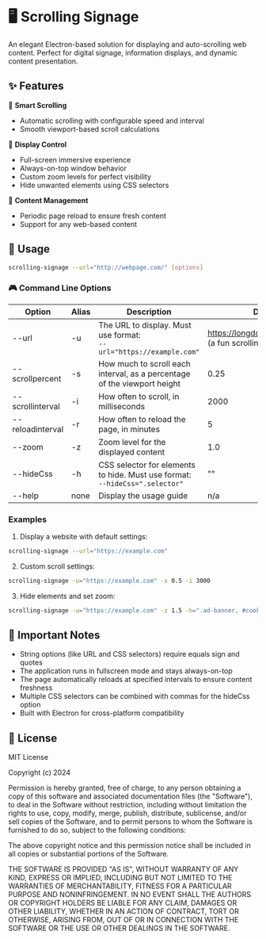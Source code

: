 # 🖥️ Scrolling Signage

An elegant Electron-based solution for displaying and auto-scrolling web content. Perfect for digital signage, information displays, and dynamic content presentation.

## ✨ Features

🔄 **Smart Scrolling**
- Automatic scrolling with configurable speed and interval
- Smooth viewport-based scroll calculations

🎯 **Display Control**
- Full-screen immersive experience
- Always-on-top window behavior
- Custom zoom levels for perfect visibility
- Hide unwanted elements using CSS selectors

🔄 **Content Management**
- Periodic page reload to ensure fresh content
- Support for any web-based content

## 🚀 Usage

```bash
scrolling-signage --url="http://webpage.com/" [options]
```

### 🎮 Command Line Options

| Option | Alias | Description | Default |
|--------|-------|-------------|---------|
| --url | -u | The URL to display. Must use format:<br> ```--url="https://example.com"``` | https://longdogechallenge.com/ (a fun scrolling demo!) |
| --scrollpercent | -s | How much to scroll each interval, as a percentage of the viewport height | 0.25 |
| --scrollinterval | -i | How often to scroll, in milliseconds | 2000 |
| --reloadinterval | -r | How often to reload the page, in minutes | 5 |
| --zoom | -z | Zoom level for the displayed content | 1.0 |
| --hideCss | -h | CSS selector for elements to hide. Must use format: <br>```--hideCss=".selector"``` | "" |
| --help | none | Display the usage guide | n/a |

### Examples

1. Display a website with default settings:
```bash
scrolling-signage --url="https://example.com"
```

2. Custom scroll settings:
```bash
scrolling-signage -u="https://example.com" -s 0.5 -i 3000
```

3. Hide elements and set zoom:
```bash
scrolling-signage -u="https://example.com" -z 1.5 -h=".ad-banner, #cookie-notice"
```

## 📝 Important Notes

- String options (like URL and CSS selectors) require equals sign and quotes
- The application runs in fullscreen mode and stays always-on-top
- The page automatically reloads at specified intervals to ensure content freshness
- Multiple CSS selectors can be combined with commas for the hideCss option
- Built with Electron for cross-platform compatibility

## 📜 License

MIT License

Copyright (c) 2024

Permission is hereby granted, free of charge, to any person obtaining a copy
of this software and associated documentation files (the "Software"), to deal
in the Software without restriction, including without limitation the rights
to use, copy, modify, merge, publish, distribute, sublicense, and/or sell
copies of the Software, and to permit persons to whom the Software is
furnished to do so, subject to the following conditions:

The above copyright notice and this permission notice shall be included in all
copies or substantial portions of the Software.

THE SOFTWARE IS PROVIDED "AS IS", WITHOUT WARRANTY OF ANY KIND, EXPRESS OR
IMPLIED, INCLUDING BUT NOT LIMITED TO THE WARRANTIES OF MERCHANTABILITY,
FITNESS FOR A PARTICULAR PURPOSE AND NONINFRINGEMENT. IN NO EVENT SHALL THE
AUTHORS OR COPYRIGHT HOLDERS BE LIABLE FOR ANY CLAIM, DAMAGES OR OTHER
LIABILITY, WHETHER IN AN ACTION OF CONTRACT, TORT OR OTHERWISE, ARISING FROM,
OUT OF OR IN CONNECTION WITH THE SOFTWARE OR THE USE OR OTHER DEALINGS IN THE
SOFTWARE.
